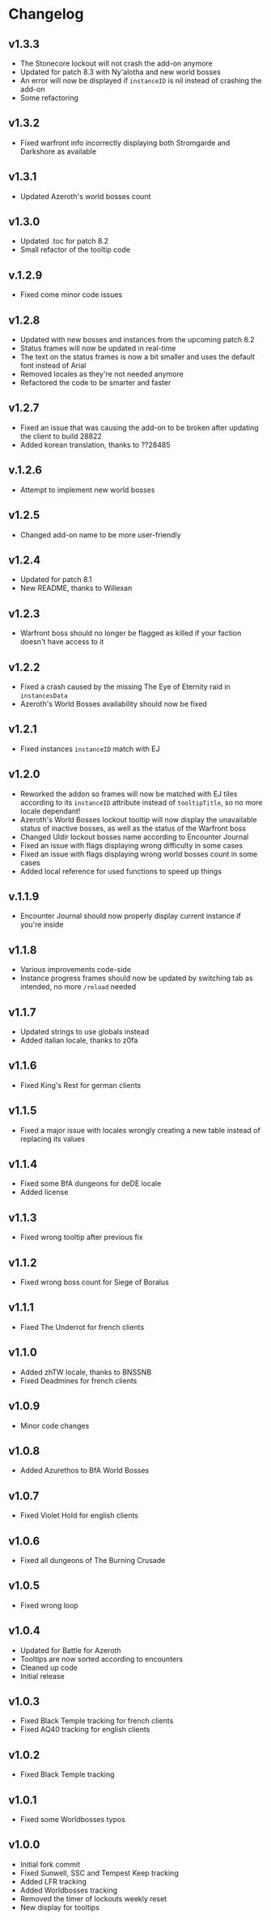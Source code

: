 # Changelog

## v1.3.3
- The Stonecore lockout will not crash the add-on anymore
- Updated for patch 8.3 with Ny'alotha and new world bosses
- An error will now be displayed if ``instanceID`` is nil instead of crashing the add-on
- Some refactoring

## v1.3.2
- Fixed warfront info incorrectly displaying both Stromgarde and Darkshore as available

## v1.3.1
- Updated Azeroth's world bosses count

## v1.3.0

- Updated .toc for patch 8.2
- Small refactor of the tooltip code

## v.1.2.9

- Fixed come minor code issues

## v1.2.8

- Updated with new bosses and instances from the upcoming patch 8.2
- Status frames will now be updated in real-time
- The text on the status frames is now a bit smaller and uses the default font instead of Arial
- Removed locales as they're not needed anymore
- Refactored the code to be smarter and faster

## v1.2.7

- Fixed an issue that was causing the add-on to be broken after updating the client to build 28822
- Added korean translation, thanks to ??28485

## v.1.2.6

- Attempt to implement new world bosses

## v1.2.5

- Changed add-on name to be more user-friendly

## v1.2.4

- Updated for patch 8.1
- New README, thanks to Willexan

## v1.2.3

- Warfront boss should no longer be flagged as killed if your faction doesn't have access to it

## v1.2.2

- Fixed a crash caused by the missing The Eye of Eternity raid in ``instancesData``
- Azeroth's World Bosses availability should now be fixed

## v1.2.1

- Fixed instances ``instanceID`` match with EJ

## v1.2.0

- Reworked the addon so frames will now be matched with EJ tiles according to its ``instanceID`` attribute instead of ``tooltipTitle``, so no more locale dependant!
- Azeroth's World Bosses lockout tooltip will now display the unavailable status of inactive bosses, as well as the status of the Warfront boss
- Changed Uldir lockout bosses name according to Encounter Journal
- Fixed an issue with flags displaying wrong difficulty in some cases
- Fixed an issue with flags displaying wrong world bosses count in some cases
- Added local reference for used functions to speed up things

## v.1.1.9

- Encounter Journal should now properly display current instance if you're inside

## v1.1.8

- Various improvements code-side
- Instance progress frames should now be updated by switching tab as intended, no more ``/reload`` needed

## v1.1.7

- Updated strings to use globals instead
- Added italian locale, thanks to z0fa

## v1.1.6

- Fixed King's Rest for german clients

## v1.1.5

- Fixed a major issue with locales wrongly creating a new table instead of replacing its values

## v1.1.4

- Fixed some BfA dungeons for deDE locale
- Added license

## v1.1.3

- Fixed wrong tooltip after previous fix

## v1.1.2

- Fixed wrong boss count for Siege of Boralus

## v1.1.1

- Fixed The Underrot for french clients

## v1.1.0

- Added zhTW locale, thanks to BNSSNB
- Fixed Deadmines for french clients

## v1.0.9

- Minor code changes

## v1.0.8

- Added Azurethos to BfA World Bosses

## v1.0.7

- Fixed Violet Hold for english clients

## v1.0.6

- Fixed all dungeons of The Burning Crusade

## v1.0.5

- Fixed wrong loop

## v1.0.4

- Updated for Battle for Azeroth
- Tooltips are now sorted according to encounters
- Cleaned up code
- Initial release

## v1.0.3

- Fixed Black Temple tracking for french clients
- Fixed AQ40 tracking for english clients

## v1.0.2

- Fixed Black Temple tracking

## v1.0.1

- Fixed some Worldbosses typos

## v1.0.0

- Initial fork commit
- Fixed Sunwell, SSC and Tempest Keep tracking
- Added LFR tracking
- Added Worldbosses tracking
- Removed the timer of lockouts weekly reset
- New display for tooltips
